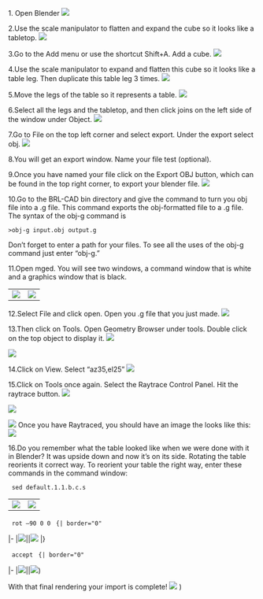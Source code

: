 1\. Open Blender
![](/wiki/doc/img/Blender_Step_1.jpg)

2.Use the scale manipulator to flatten and expand the cube so it looks
like a tabletop.
![](/wiki/doc/img/Blender_Step_2.jpg)

3.Go to the Add menu or use the shortcut Shift+A. Add a cube.
![](/wiki/doc/img/Blender_Step_3.jpg)

4.Use the scale manipulator to expand and flatten this cube so it looks
like a table leg. Then duplicate this table leg 3 times.
![](/wiki/doc/img/Blender_Step_4.jpg)

5.Move the legs of the table so it represents a table.
![](/wiki/doc/img/Blender_Step_5.jpg)

6.Select all the legs and the tabletop, and then click joins on the left
side of the window under Object.
![](/wiki/doc/img/Blender_Step_6.jpg)

7.Go to File on the top left corner and select export. Under the export
select obj.
![](/wiki/doc/img/Blender_Step_7.jpg)

8.You will get an export window. Name your file test (optional).

9.Once you have named your file click on the Export OBJ button, which
can be found in the top right corner, to export your blender file.
![](/wiki/doc/img/Blender_Step_9.jpg)

10.Go to the BRL-CAD bin directory and give the command to turn you obj
file into a .g file. This command exports the obj-formatted file to a .g
file. The syntax of the obj-g command is

`>obj-g input.obj output.g  `

Don’t forget to enter a path for your files. To see all the uses of the
obj-g command just enter “obj-g.”

11.Open mged. You will see two windows, a command window that is white
and a graphics window that is black.

|                                                    |                                                                      |
|----------------------------------------------------|----------------------------------------------------------------------|
| ![](/wiki/doc/img/MGED_7.22_Step_11.jpg) | ![](/wiki/doc/img/MGED_7.22_Graphics_Step_11.jpg) |

12.Select File and click open. Open you .g file that you just made.
![](/wiki/doc/img/MGED_7.22.0_Command_Window_Step_12.jpg)

13.Then click on Tools. Open Geometry Browser under tools. Double click
on the top object to display it.
![](/wiki/doc/img/MGED_7.22.0_Command_Window_Step_13.jpg)

![](/wiki/doc/img/Geometry_Browser_Step_13.jpg)

14.Click on View. Select “az35,el25”
![](/wiki/doc/img/MGED_7.22.0_Command_Window_Step_14.jpg)

15.Click on Tools once again. Select the Raytrace Control Panel. Hit the
raytrace button.
![](/wiki/doc/img/MGED_7.22.0_Command_Window_Step_15_-1.jpg)

![](/wiki/doc/img/Raytrace_Control_Panel_Step_15_and_16_-4.jpg)

![](/wiki/doc/img/MGED_7.22_Step_15_-2.jpg) Once you
have Raytraced, you should have an image the looks like this:
![](/wiki/doc/img/MGED_7.22_Step_15.jpg)

16.Do you remember what the table looked like when we were done with it
in Blender? It was upside down and now it’s on its side. Rotating the
table reorients it correct way. To reorient your table the right way,
enter these commands in the command window:

` sed default.1.1.b.c.s `

|                                                          |                                                                            |
|----------------------------------------------------------|----------------------------------------------------------------------------|
| ![](/wiki/doc/img/MGED_7.22_Step_16_-1.jpg) | ![](/wiki/doc/img/Fullscreen_capture_Step_16_-1.jpg) |

` rot –90 0 0 `
`{| border="0"`

\|-
\|![](/wiki/doc/img/Fullscreen_capture_Step_16_-2.jpg)\|\|![](/wiki/doc/img/Fullscreen_capture_Step_16_-2_-2.jpg)
\|}

` accept `
`{| border="0"`

\|-
\|![](/wiki/doc/img/Fullscreen_capture_Step_16_-3.jpg)\|\|![](/wiki/doc/img/MGED_7.22_Step_16_-3.jpg))

With that final rendering your import is complete!
![](/wiki/doc/img/MGED_7.22.0_Graphics_Window_Step_16_-5.jpg)
)
